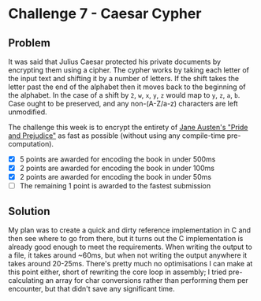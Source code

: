 # Challenge 7 - Caesar Cypher

## Problem
It was said that Julius Caesar protected his private documents by encrypting them using a cipher.
The cypher works by taking each letter of the input text and shifting it by a number of letters.
If the shift takes the letter past the end of the alphabet then it moves back to the beginning of the alphabet.
In the case of a shift by `2`, `w`, `x`, `y`, `z` would map to `y`, `z`, `a`, `b`.  Case ought to be preserved, and any non-(A-Z/a-z) characters are left unmodified.

The challenge this week is to encrypt the entirety of [Jane Austen's "Pride and Prejudice"](https://github.com/alexkitch/and-challenges/blob/master/prideAndPrejudice.txt) as fast as possible (without using any compile-time pre-computation).

* [x] 5 points are awarded for encoding the book in under 500ms
* [x] 2 points are awarded for encoding the book in under 100ms
* [x] 2 points are awarded for encoding the book in under 50ms
* [ ] The remaining 1 point is awarded to the fastest submission

## Solution
My plan was to create a quick and dirty reference implementation in C and then see where to go from there, but it turns out the C implementation is already good enough to meet the requirements.
When writing the output to a file, it takes around ~60ms, but when not writing the output anywhere it takes around 20-25ms.
There's pretty much no optimisations I can make at this point either, short of rewriting the core loop in assembly; I tried pre-calculating an array for char conversions rather than performing them per encounter, but that didn't save any significant time.

